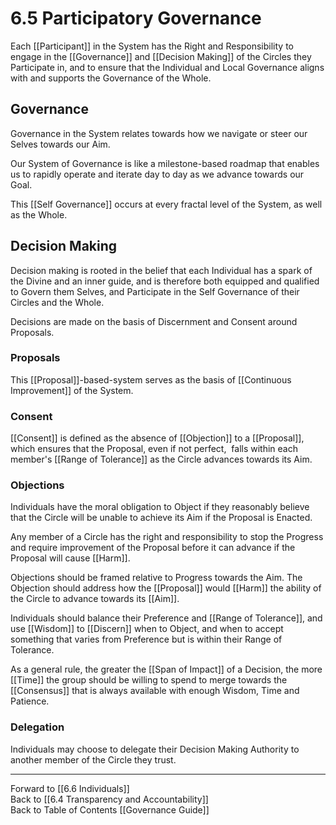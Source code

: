 # 6.5 Participatory Governance
Each [[Participant]] in the System has the Right and Responsibility to engage in the [[Governance]] and [[Decision Making]] of the Circles they Participate in, and to ensure that the Individual and Local Governance aligns with and supports the Governance of the Whole. 

## Governance 
Governance in the System relates towards how we navigate or steer our Selves towards our Aim. 

Our System of Governance is like a milestone-based roadmap that enables us to rapidly operate and iterate day to day as we advance towards our Goal. 

This [[Self Governance]] occurs at every fractal level of the System, as well as the Whole. 

## Decision Making
Decision making is rooted in the belief that each Individual has a spark of the Divine and an inner guide, and is therefore both equipped and qualified to Govern them Selves, and Participate in the Self Governance of their Circles and the Whole. 

Decisions are made on the basis of Discernment and Consent around Proposals. 

### Proposals

This [[Proposal]]-based-system serves as the basis of [[Continuous Improvement]]  of the System. 

### Consent 

[[Consent]] is defined as the absence of [[Objection]] to a [[Proposal]], which ensures that the Proposal, even if not perfect,  falls within each member's [[Range of Tolerance]] as the Circle advances towards its Aim.

### Objections

Individuals have the moral obligation to Object if they reasonably believe that the Circle will be unable to achieve its Aim if the Proposal is Enacted.

Any member of a Circle has the right and responsibility to stop the Progress and require improvement of the Proposal before it can advance if the Proposal will cause [[Harm]]. 

Objections should be framed relative to Progress towards the Aim. The Objection should address how the [[Proposal]] would  [[Harm]] the ability of the Circle to advance towards its [[Aim]]. 

Individuals should balance their Preference and [[Range of Tolerance]], and use [[Wisdom]] to [[Discern]] when to Object, and when to accept something that varies from Preference but is within their Range of Tolerance.

As a general rule, the greater the [[Span of Impact]] of a Decision, the more [[Time]] the group should be willing to spend to merge towards the [[Consensus]] that is always available with enough Wisdom, Time and Patience.

### Delegation

Individuals may choose to delegate their Decision Making Authority to another member of the Circle they trust.

___

Forward to [[6.6 Individuals]]  
Back to [[6.4 Transparency and Accountability]]       
Back to Table of Contents [[Governance Guide]]